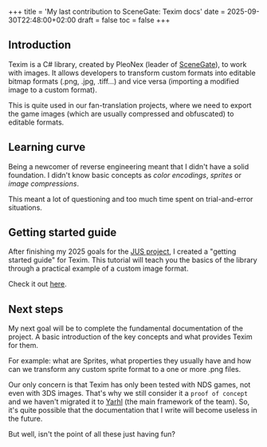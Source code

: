 +++
title = 'My last contribution to SceneGate: Texim docs'
date = 2025-09-30T22:48:00+02:00
draft = false
toc = false
+++

## Introduction

Texim is a C# library, created by PleoNex (leader of [SceneGate](https://code.pleonex.dev/SceneGate/)), to work with images. It allows developers to transform custom formats into editable bitmap formats (.png, .jpg, .tiff...) and vice versa (importing a modified image to a custom format).

This is quite used in our fan-translation projects, where we need to export the game images (which are usually compressed and obfuscated) to editable formats.

## Learning curve

Being a newcomer of reverse engineering meant that I didn't have a solid foundation. I didn't know basic concepts as _color encodings_, _sprites_ or _image compressions_. 

This meant a lot of questioning and too much time spent on trial-and-error situations.

## Getting started guide

After finishing my 2025 goals for the [JUS project](/pages/jus/), I created a "getting started guide" for Texim. This tutorial will teach you the basics of the library through a practical example of a custom image format.

Check it out [here](https://docs.pleonex.dev/SceneGate/Texim/docs/getting-started/tutorial.html).

## Next steps

My next goal will be to complete the fundamental documentation of the project. A basic introduction of the key concepts and what provides Texim for them.

For example: what are Sprites, what properties they usually have and how can we transform any custom sprite format to a one or more .png files.

Our only concern is that Texim has only been tested with NDS games, not even with 3DS images. That's why we still consider it a `proof of concept` and we haven't migrated it to [Yarhl](https://code.pleonex.dev/SceneGate/yarhl/) (the main framework of the team). So, it's quite possible that the documentation that I write will become useless in the future. 

But well, isn't the point of all these just having fun?